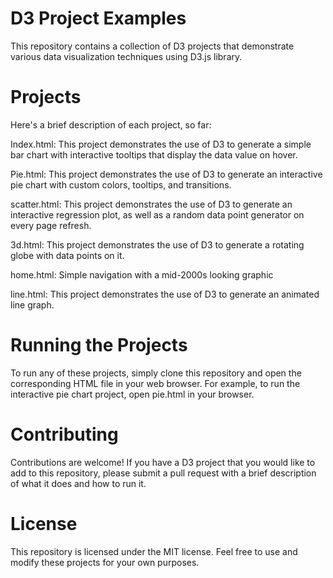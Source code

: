 # D3 Project Examples

This repository contains a collection of D3 projects that demonstrate various data visualization techniques using D3.js library.

# Projects
Here's a brief description of each project, so far:

Index.html: This project demonstrates the use of D3 to generate a simple bar chart with interactive tooltips that display the data value on hover.

Pie.html: This project demonstrates the use of D3 to generate an interactive pie chart with custom colors, tooltips, and transitions.

scatter.html: This project demonstrates the use of D3 to generate an interactive regression plot, as well as a random data point generator on every page refresh.

3d.html: This project demonstrates the use of D3 to generate a rotating globe with data points on it. 

home.html: Simple navigation with a mid-2000s looking graphic

line.html: This project demonstrates the use of D3 to generate an animated line graph.


# Running the Projects
To run any of these projects, simply clone this repository and open the corresponding HTML file in your web browser. For example, to run the interactive pie chart project, open pie.html in your browser.

# Contributing
Contributions are welcome! If you have a D3 project that you would like to add to this repository, please submit a pull request with a brief description of what it does and how to run it.

# License
This repository is licensed under the MIT license. Feel free to use and modify these projects for your own purposes.
